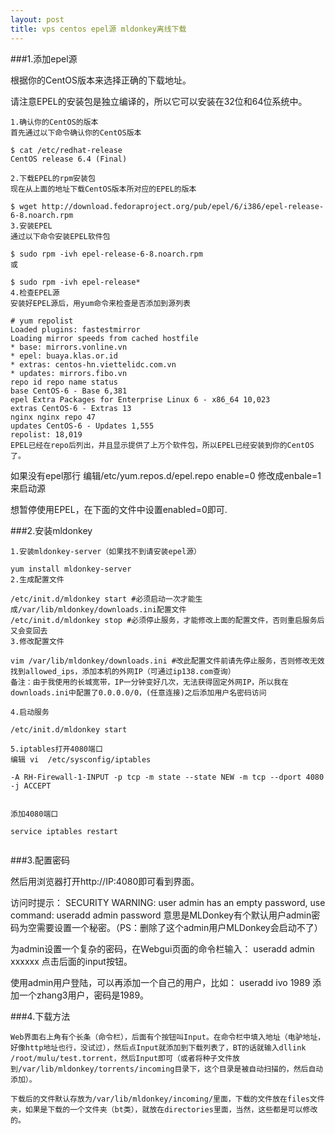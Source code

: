 ```yaml
---
layout: post
title: vps centos epel源 mldonkey离线下载
---
```

###1.添加epel源

根据你的CentOS版本来选择正确的下载地址。

请注意EPEL的安装包是独立编译的，所以它可以安装在32位和64位系统中。

```
1.确认你的CentOS的版本
首先通过以下命令确认你的CentOS版本

$ cat /etc/redhat-release
CentOS release 6.4 (Final)

2.下载EPEL的rpm安装包
现在从上面的地址下载CentOS版本所对应的EPEL的版本

$ wget http://download.fedoraproject.org/pub/epel/6/i386/epel-release-6-8.noarch.rpm
3.安装EPEL
通过以下命令安装EPEL软件包

$ sudo rpm -ivh epel-release-6-8.noarch.rpm
或

$ sudo rpm -ivh epel-release*
4.检查EPEL源
安装好EPEL源后，用yum命令来检查是否添加到源列表

# yum repolist
Loaded plugins: fastestmirror
Loading mirror speeds from cached hostfile
* base: mirrors.vonline.vn
* epel: buaya.klas.or.id
* extras: centos-hn.viettelidc.com.vn
* updates: mirrors.fibo.vn
repo id repo name status
base CentOS-6 - Base 6,381
epel Extra Packages for Enterprise Linux 6 - x86_64 10,023
extras CentOS-6 - Extras 13
nginx nginx repo 47
updates CentOS-6 - Updates 1,555
repolist: 18,019
EPEL已经在repo后列出，并且显示提供了上万个软件包，所以EPEL已经安装到你的CentOS了。
```
如果没有epel那行 编辑/etc/yum.repos.d/epel.repo  enable=0 修改成enbale=1来启动源


想暂停使用EPEL，在下面的文件中设置enabled=0即可.



###2.安装mldonkey
```
1.安装mldonkey-server（如果找不到请安装epel源）

yum install mldonkey-server
2.生成配置文件

/etc/init.d/mldonkey start #必须启动一次才能生成/var/lib/mldonkey/downloads.ini配置文件
/etc/init.d/mldonkey stop #必须停止服务，才能修改上面的配置文件，否则重启服务后又会变回去
3.修改配置文件

vim /var/lib/mldonkey/downloads.ini #改此配置文件前请先停止服务，否则修改无效
找到allowed_ips，添加本机的外网IP（可通过ip138.com查询）
备注：由于我使用的长城宽带，IP一分钟变好几次，无法获得固定外网IP，所以我在downloads.ini中配置了0.0.0.0/0，(任意连接)之后添加用户名密码访问

4.启动服务

/etc/init.d/mldonkey start

5.iptables打开4080端口
编辑 vi  /etc/sysconfig/iptables  

-A RH-Firewall-1-INPUT -p tcp -m state --state NEW -m tcp --dport 4080 -j ACCEPT


添加4080端口

service iptables restart


```


###3.配置密码

然后用浏览器打开http://IP:4080即可看到界面。

访问时提示：
SECURITY WARNING: user admin has an empty password, use command: useradd admin password
意思是MLDonkey有个默认用户admin密码为空需要设置一个秘密。（PS：删除了这个admin用户MLDonkey会启动不了）

为admin设置一个复杂的密码，在Webgui页面的命令栏输入：
useradd admin xxxxxx
点击后面的input按钮。

使用admin用户登陆，可以再添加一个自己的用户，比如：
useradd ivo 1989
添加一个zhang3用户，密码是1989。

###4.下载方法
```
Web界面右上角有个长条（命令栏），后面有个按钮叫Input。在命令栏中填入地址（电驴地址，好像http地址也行，没试过），然后点Input就添加到下载列表了，BT的话就输入dllink /root/mulu/test.torrent，然后Input即可（或者将种子文件放到/var/lib/mldonkey/torrents/incoming目录下，这个目录是被自动扫描的，然后自动添加）。

下载后的文件默认存放为/var/lib/mldonkey/incoming/里面，下载的文件放在files文件夹，如果是下载的一个文件夹（bt类），就放在directories里面，当然，这些都是可以修改的。


```




